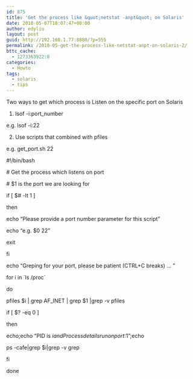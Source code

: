 ```yaml
---
id: 875
title: 'Get the process like &quot;netstat -anpt&quot; on Solaris'
date: 2010-05-07T18:07:47+00:00
author: edyliu
layout: post
guid: http://192.168.1.77:8880/?p=555
permalink: /2010-05-get-the-process-like-netstat-anpt-on-solaris-2/
bttc_cache:
  - 1273363922:0
categories:
  - Howto
tags:
  - solaris
  - tips
---
```

Two ways to get which process is Listen on the specific port on Solaris

1. lsof -i:port_number
  
e.g. lsof -i:22

2. Use scripts that combined with pfiles

e.g. get_port.sh 22

<!--more-->

#!/bin/bash

\# Get the process which listens on port

\# $1 is the port we are looking for

if [ $# -lt 1 ]

then

echo &#8220;Please provide a port number parameter for this script&#8221;

echo &#8220;e.g. $0 22&#8221;

exit

fi

echo &#8220;Greping for your port, please be patient (CTRL+C breaks) &#8230; &#8221;

for i in \`ls /proc\`

do

pfiles $i | grep AF_INET | grep $1 |grep -v pfiles

if [ $? -eq 0 ]

then

echo;echo &#8220;PID is $i and Process details run on port:$1&#8221;;echo

ps -cafe|grep $i|grep -v grep

fi

done